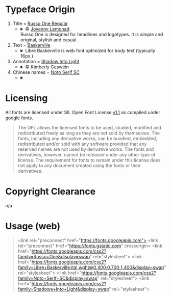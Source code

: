# Typeface Origin

1. Title = [Russo One Regular](https://github.com/google/fonts/tree/main/ofl/russoone)
   - <details><summary>© <a href="mailto:lemonad@jovanny.ru">Jovanny Lemonad</a><br>Russo One is designed for headlines and logotypes. It is simple and original, stylish and casual.</summary><br><img src="https://localfonts.eu/wp-content/uploads/2020/05/Russo_One_950x475_02.png"><br>Russo means Russian. It seems strange that in a such font there is no snow, vodka or bears. What I wanted to show is that Russian culture is quite varied and modern. In Russia, too, some people love good fonts and typography.<br></details>
2. Text = [Baskerville](https://github.com/google/fonts/tree/main/ofl/librebaskerville)
   - <details><summary>Libre Baskerville is web font optimized for body text (typically 16px.)</summary><br><img src="http://www.identifont.com/samples2/google/LibreBaskerville.gif"><br>It is based on the American Type Founder's Baskerville from 1941, but it has a taller x-height, wider counters and a little less contrast, that allow it to work well for reading on-screen.</details>
3. Annotation = [Shadow Into Light](https://github.com/google/fonts/tree/main/ofl/shadowsintolight)
   - <details><summary>© Kimberly Geswein</summary><br><img src="http://www.identifont.com/samples2/google/ShadowsIntoLight.gif"><br>This clean, neat handwriting font has a feminine feel with nice rounded edges and curves. There is an updated <a href="https://github.com/google/fonts/tree/main/ofl/shadowsintolighttwo">version</a>a></details>
4. Chinese names = [Noto Serif SC]()
   - <details><summary></summary><br><br></details>
# Licensing
All fonts are licensed under SIL Open Font License [v1.1](https://opensource.org/license/ofl-1-1) as compiled under google fonts.
> The OFL allows the licensed fonts to be used, studied, modified and
redistributed freely as long as they are not sold by themselves. The
fonts, including any derivative works, can be bundled, embedded, 
redistributed and/or sold with any software provided that any reserved
names are not used by derivative works. The fonts and derivatives,
however, cannot be released under any other type of license. The
requirement for fonts to remain under this license does not apply
to any document created using the fonts or their derivatives.

#  Copyright Clearance
n/a

# Usage (web)

> \<link rel="preconnect" href="https://fonts.googleapis.com">
> \<link rel="preconnect" href="https://fonts.gstatic.com" crossorigin>
> \<link href="https://fonts.googleapis.com/css2?family=Russo+One&display=swap" rel="stylesheet">
> \<link href="https://fonts.googleapis.com/css2?family=Libre+Baskerville:ital,wght@0,400;0,700;1,400&display=swap" rel="stylesheet">
> \<link href="https://fonts.googleapis.com/css2?family=Noto+Serif+SC&display=swap" rel="stylesheet">
> \<link href="https://fonts.googleapis.com/css2?family=Shadows+Into+Light&display=swap" rel="stylesheet">
